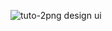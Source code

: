 
![tuto-2png design ui](https://github.com/romeshdil/boldo/assets/141749830/cb6420de-acc1-4675-b955-632baa879822)

